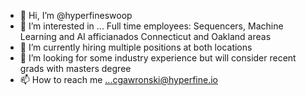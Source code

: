 - 👋 Hi, I’m @hyperfineswoop
- 👀 I’m interested in ... Full time employees: Sequencers, Machine Learning and AI afficianados Connecticut and Oakland areas
- 🌱 I’m currently hiring multiple positions at both locations
- 💞️ I’m looking for some industry experience but will consider recent grads with masters degree
- 📫 How to reach me ...cgawronski@hyperfine.io

<!---
hyperfineswoop/hyperfineswoop is a ✨ special ✨ repository because its `README.md` (this file) appears on your GitHub profile.
You can click the Preview link to take a look at your changes.
--->
